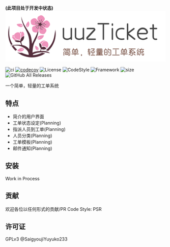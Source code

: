 **(此项目处于开发中状态)**  
![banner](banner.png)

![ci](http://jenkins.uuzdream.cn:8000/buildStatus/icon?job=uuzTicket&style=flat-square)
[![codecov](https://codecov.io/gh/SaigyoujiYuyuko233/uuzTicket/branch/master/graph/badge.svg?s=flat)](https://codecov.io/gh/SaigyoujiYuyuko233/uuzTicket)
![License](https://img.shields.io/badge/License-GPLv3-green?style=flat-square)
![CodeStyle](https://img.shields.io/badge/Code%20Style-PSR-orange?style=flat-square)
![Framework](https://img.shields.io/badge/Framework-Laravel%205.8-red?style=flat-square)
![size](https://img.shields.io/github/repo-size/SaigyoujiYuyuko233/uuzTicket?style=flat-square)
![GitHub All Releases](https://img.shields.io/github/downloads/SaigyoujiYuyuko233/uuzTicket/total?style=flat-square)

一个简单，轻量的工单系统

## 特点
- 简介的用户界面
- 工单状态设定(Planning)
- 指派人员到工单(Planning)
- 人员分类(Planning)
- 工单模板(Planning)
- 邮件通知(Planning)

## 安装
Work in Process

## 贡献
欢迎各位以任何形式的贡献/PR
Code Style: PSR

## 许可证
GPLv3 @SaigyoujiYuyuko233
